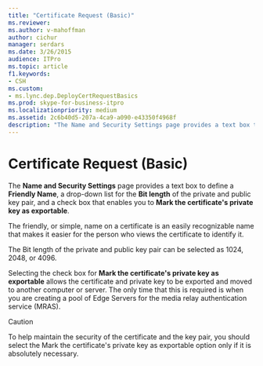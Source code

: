 ```yaml
---
title: "Certificate Request (Basic)"
ms.reviewer: 
ms.author: v-mahoffman
author: cichur
manager: serdars
ms.date: 3/26/2015
audience: ITPro
ms.topic: article
f1.keywords:
- CSH
ms.custom:
- ms.lync.dep.DeployCertRequestBasics
ms.prod: skype-for-business-itpro
ms.localizationpriority: medium
ms.assetid: 2c6b40d5-207a-4ca9-a090-e43350f4968f
description: "The Name and Security Settings page provides a text box to define a Friendly Name, a drop-down list for the Bit length of the private and public key pair, and a check box that enables you to Mark the certificate's private key as exportable."
---
```


# Certificate Request (Basic)
 
The **Name and Security Settings** page provides a text box to define a **Friendly Name**, a drop-down list for the **Bit length** of the private and public key pair, and a check box that enables you to **Mark the certificate's private key as exportable**.
  
The friendly, or simple, name on a certificate is an easily recognizable name that makes it easier for the person who views the certificate to identify it.
  
The Bit length of the private and public key pair can be selected as 1024, 2048, or 4096.
  
Selecting the check box for **Mark the certificate's private key as exportable** allows the certificate and private key to be exported and moved to another computer or server. The only time that this is required is when you are creating a pool of Edge Servers for the media relay authentication service (MRAS).
  
> [!CAUTION]
> To help maintain the security of the certificate and the key pair, you should select the Mark the certificate's private key as exportable option only if it is absolutely necessary. 
  

